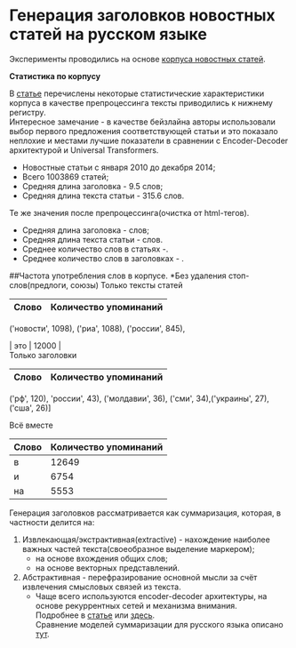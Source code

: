 # **Генерация заголовков новостных статей на русском языке**
Эксперименты проводились на основе [корпуса новостных статей](https://github.com/RossiyaSegodnya/ria_news_dataset).  

**Статистика по корпусу**  

В [статье](https://arxiv.org/pdf/1901.07786.pdf) перечислены некоторые статистические характеристики корпуса в качестве препроцессинга тексты приводились к нижнему регистру.  
Интересное замечание - в качестве бейзлайна авторы использовали выбор первого предложения соответствующей статьи и это показало неплохие и местами лучшие показатели в сравнении с Encoder-Decoder архитектурой и Universal Transformers.    
* Новостные статьи с января 2010 до декабря 2014;  
* Всего 1003869 статей;  
* Средняя длина заголовка - 9.5 слов;  
* Средняя длина текста статьи - 315.6 слов.    

Те же значения после препроцессинга(очистка от html-тегов).  

* Средняя длина заголовка -  слов;  
* Средняя длина текста статьи - слов.    
* Среднее количество слов в статьях -. 
* Среднее количество слов в заголовках - .

##Частота употребления слов в корпусе. 
*Без удаления стоп-слов(предлоги, союзы)
Только тексты статей

| Слово  | Количество упоминаний |
| ------------- | ------------- |
 ('новости', 1098),  ('риа', 1088),  ('россии', 845), 

| это | 12000 |  
Только заголовки

| Слово  | Количество упоминаний |
| ------------- | ------------- |
 ('рф', 120), 'россии', 43), ('молдавии', 36), ('сми', 34),('украины', 27), ('сша', 26)]

Всё вместе

| Слово  | Количество упоминаний |
| ------------- | ------------- |
|в| 12649|
|и| 6754| 
|на| 5553|

Генерация заголовков рассматривается как суммаризация, которая, в частности делится на:
1. Извлекающая/экстрактивная(extractive) - нахождение наиболее важных частей текста(своеобразное выделение маркером);  
   * на основе вхождения общих слов;  
   * на основе векторных представлений.
2. Абстрактивная - перефразирование основной мысли за счёт извлечения смысловых связей из текста. 
   * Чаще всего используются encoder-decoder архитектуры, на основе рекуррентных сетей и механизма внимания.  
Подробнее в [статье](https://habr.com/ru/company/abbyy/blog/479400/) или [здесь](https://habr.com/ru/post/514540/).  
Сравнение моделей суммаризации для русского языка описано [тут](https://github.com/IlyaGusev/summarus).  